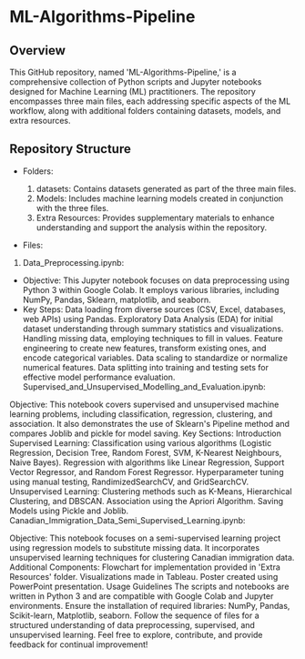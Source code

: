# ML-Algorithms-Pipeline

## Overview
This GitHub repository, named 'ML-Algorithms-Pipeline,' is a comprehensive collection of Python scripts and Jupyter notebooks designed for Machine Learning (ML) practitioners. The repository encompasses three main files, each addressing specific aspects of the ML workflow, along with additional folders containing datasets, models, and extra resources.

## Repository Structure
* Folders:

  1. datasets: Contains datasets generated as part of the three main files.
  2. Models: Includes machine learning models created in conjunction with the three files.
  3. Extra Resources: Provides supplementary materials to enhance understanding and support the analysis within the repository.

* Files:

1. Data_Preprocessing.ipynb:

* Objective: This Jupyter notebook focuses on data preprocessing using Python 3 within Google Colab. It employs various libraries, including NumPy, Pandas, Sklearn, matplotlib, and seaborn.
* Key Steps:
Data loading from diverse sources (CSV, Excel, databases, web APIs) using Pandas.
Exploratory Data Analysis (EDA) for initial dataset understanding through summary statistics and visualizations.
Handling missing data, employing techniques to fill in values.
Feature engineering to create new features, transform existing ones, and encode categorical variables.
Data scaling to standardize or normalize numerical features.
Data splitting into training and testing sets for effective model performance evaluation.
Supervised_and_Unsupervised_Modelling_and_Evaluation.ipynb:

Objective: This notebook covers supervised and unsupervised machine learning problems, including classification, regression, clustering, and association. It also demonstrates the use of Sklearn's Pipeline method and compares Joblib and pickle for model saving.
Key Sections:
Introduction
Supervised Learning:
Classification using various algorithms (Logistic Regression, Decision Tree, Random Forest, SVM, K-Nearest Neighbours, Naive Bayes).
Regression with algorithms like Linear Regression, Support Vector Regressor, and Random Forest Regressor.
Hyperparameter tuning using manual testing, RandimizedSearchCV, and GridSearchCV.
Unsupervised Learning:
Clustering methods such as K-Means, Hierarchical Clustering, and DBSCAN.
Association using the Apriori Algorithm.
Saving Models using Pickle and Joblib.
Canadian_Immigration_Data_Semi_Supervised_Learning.ipynb:

Objective: This notebook focuses on a semi-supervised learning project using regression models to substitute missing data. It incorporates unsupervised learning techniques for clustering Canadian immigration data.
Additional Components:
Flowchart for implementation provided in 'Extra Resources' folder.
Visualizations made in Tableau.
Poster created using PowerPoint presentation.
Usage Guidelines
The scripts and notebooks are written in Python 3 and are compatible with Google Colab and Jupyter environments.
Ensure the installation of required libraries: NumPy, Pandas, Scikit-learn, Matplotlib, seaborn.
Follow the sequence of files for a structured understanding of data preprocessing, supervised, and unsupervised learning.
Feel free to explore, contribute, and provide feedback for continual improvement!
